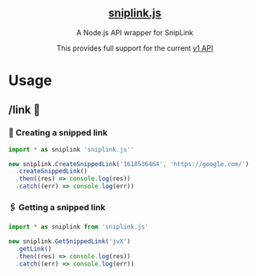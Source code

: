 <p align='center'>
    <a href="https://beta.sniplink.net/">
    <h2 align="center">sniplink.js</h2>
  </a>
  <p align="center">A Node.js API wrapper for SnipLink</p>
  <p align="center">This provides full support for the current <a href="https://beta.sniplink.net/api/docs/index.html">v1 API</a></p>
</p>

# Usage

## /link 📎

### 🔗 Creating a snipped link

```ts
import * as sniplink 'sniplink.js''

new sniplink.CreateSnippedLink('1618536464', 'https://google.com/')
  .createSnippedLink()
  .then((res) => console.log(res))
  .catch((err) => console.log(err))
```

### 🖇️ Getting a snipped link

```ts
import * as sniplink from 'sniplink.js'

new sniplink.GetSnippedLink('jvX')
  .getLink()
  .then((res) => console.log(res))
  .catch((err) => console.log(err))

```
